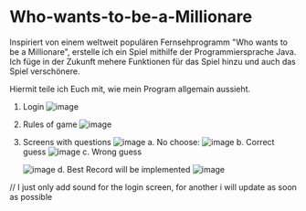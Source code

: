 # Who-wants-to-be-a-Millionare
Inspiriert von einem weltweit populären Fernsehprogramm "Who wants to be a Millionare", erstelle ich ein Spiel mithilfe der Programmiersprache Java. Ich füge in der Zukunft mehere Funktionen für das Spiel hinzu und auch das Spiel verschönere. 

Hiermit teile ich Euch mit, wie mein Program allgemain aussieht.

1. Login
![image](https://github.com/user-attachments/assets/cc18236d-4ab5-4b6c-b7a2-2fbdb52dbbd0)

2. Rules of game
![image](https://github.com/user-attachments/assets/fa71400f-b12b-42dd-b6ca-79687c600f9a)
3. Screens with questions
![image](https://github.com/user-attachments/assets/e78dbd7f-dddf-4994-86e1-a278ed945c10)
  a. No choose:
      ![image](https://github.com/user-attachments/assets/0bcfa5b2-4fda-40d9-96fd-8cd4ff7885b3)
  b. Correct guess
      ![image](https://github.com/user-attachments/assets/65383e73-f70b-49af-a8d9-da7f330f5b97)
  c. Wrong guess

     ![image](https://github.com/user-attachments/assets/ea420fc6-40f3-4f6b-a5f2-950d28bb7fa1)
  d. Best Record will be implemented 
  ![image](https://github.com/user-attachments/assets/9055e19b-186b-45ab-b72f-df998a2cd42a)

//  I just only add sound for the login screen, for another i will update as soon as possible
